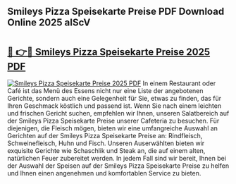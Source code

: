 ## Smileys Pizza Speisekarte Preise PDF Download Online 2025 aIScV

# <h2><a href="http://gc6wh3i.nevu.top/?p=Smileys+Pizza+Speisekarte+Preise">🔗 👉🔴 Smileys Pizza Speisekarte Preise 2025 PDF</a></h2>

[![Smileys Pizza Speisekarte Preise 2025 PDF](https://i.imgur.com/dBaPXMq.png)](http://gc6wh3i.nevu.top/?p=Smileys+Pizza+Speisekarte+Preise)
In einem Restaurant oder Café ist das Menü des Essens nicht nur eine Liste der angebotenen Gerichte, sondern auch eine Gelegenheit für Sie, etwas zu finden, das für Ihren Geschmack köstlich und passend ist. Wenn Sie nach einem leichten und frischen Gericht suchen, empfehlen wir Ihnen, unseren Salatbereich auf der Smileys Pizza Speisekarte Preise unserer Cafeteria zu besuchen. Für diejenigen, die Fleisch mögen, bieten wir eine umfangreiche Auswahl an Gerichten auf der Smileys Pizza Speisekarte Preise an: Rindfleisch, Schweinefleisch, Huhn und Fisch. Unseren Auserwählten bieten wir exquisite Gerichte wie Schaschlik und Steak an, die auf einem alten, natürlichen Feuer zubereitet werden. In jedem Fall sind wir bereit, Ihnen bei der Auswahl der Speisen auf der Smileys Pizza Speisekarte Preise zu helfen und Ihnen einen angenehmen und komfortablen Service zu bieten.
